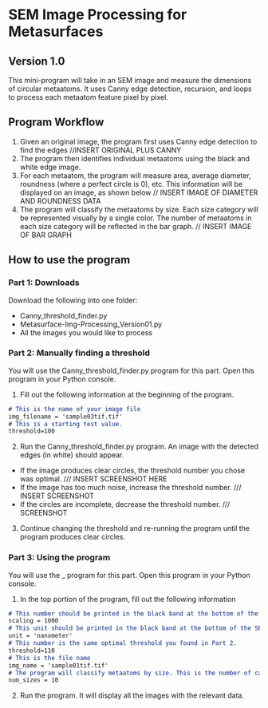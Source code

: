 # SEM Image Processing for Metasurfaces
## Version 1.0

This mini-program will take in an SEM image and measure the dimensions of circular metaatoms. 
It uses Canny edge detection, recursion, and loops to process each metaatom feature pixel by pixel. 

## Program Workflow 
1) Given an original image, the program first uses Canny edge detection to find the edges
//INSERT ORIGINAL PLUS CANNY
2) The program then identifies individual metaatoms using the black and white edge image. 
3) For each metaatom, the program will measure area, average diameter, roundness (where a perfect circle is 0), etc. This information will be displayed on an image, as shown below
// INSERT IMAGE OF DIAMETER AND ROUNDNESS DATA
4) The program will classify the metaatoms by size. Each size category will be represented visually by a single color. The number of metaatoms in each size category will be reflected in the bar graph.
// INSERT IMAGE OF BAR GRAPH 

## How to use the program 

### Part 1: Downloads
Download the following into one folder:
* Canny_threshold_finder.py
* Metasurface-Img-Processing_Version01.py 
* All the images you would like to process

### Part 2: Manually finding a threshold 
You will use the Canny_threshold_finder.py program for this part. Open this program in your Python console. <br/>
1) Fill out the following information at the beginning of the program. 
```markdown
# This is the name of your image file 
img_filename = 'sample03tif.tif' 
# This is a starting test value. 
threshold=100
```
2) Run the Canny_threshold_finder.py program. An image with the detected edges (in white) should appear. 
* If the image produces clear circles, the threshold number you chose was optimal. 
/// INSERT SCREENSHOT HERE
* If the image has too much noise, increase the threshold number. 
/// INSERT SCREENSHOT
* If the circles are incomplete, decrease the threshold number. 
/// SCREENSHOT 
3) Continue changing the threshold and re-running the program until the program produces clear circles. 

### Part 3: Using the program 
You will use the _ program for this part. Open this program in your Python console. 
1) In the top portion of the program, fill out the following information 
``` markdown
# This number should be printed in the black band at the bottom of the SEM image. 
scaling = 1000 
# This unit should be printed in the black band at the bottom of the SEM image
unit = 'nanometer' 
# This number is the same optimal threshold you found in Part 2. 
threshold=110 
# This is the file name 
img_name = 'sample01tif.tif' 
# The program will classify metaatoms by size. This is the number of categories you would like to see. 
num_sizes = 10 
```
2) Run the program. It will display all the images with the relevant data. 
